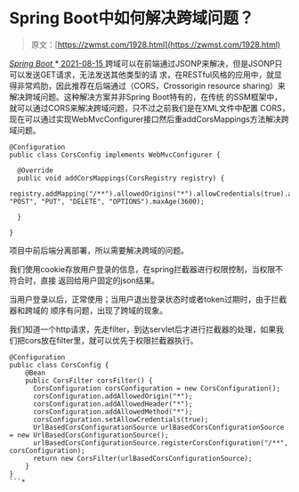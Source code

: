 <!--yml
category: 未分类
date: 0001-01-01 00:00:00
--->

# Spring Boot中如何解决跨域问题？

> 原文：[https://zwmst.com/1928.html](https://zwmst.com/1928.html)

   [ *Spring Boot* ](https://zwmst.com/spring-boot)*[ <time datetime="2021-08-15T16:51:50+08:00"> 2021-08-15 </time> ](https://zwmst.com/1928.html)  跨域可以在前端通过JSONP来解决，但是JSONP只可以发送GET请求，无法发送其他类型的请 求，在RESTful风格的应用中，就显得非常鸡肋，因此推荐在后端通过（CORS，Crossorigin resource sharing）来解决跨域问题。这种解决方案并非Spring Boot特有的，在传统 的SSM框架中，就可以通过CORS来解决跨域问题，只不过之前我们是在XML文件中配置 CORS，现在可以通过实现WebMvcConfigurer接口然后重addCorsMappings方法解决跨 域问题。

```
@Configuration
public class CorsConfig implements WebMvcConfigurer {

  @Override
  public void addCorsMappings(CorsRegistry registry) {
    registry.addMapping("/**").allowedOrigins("*").allowCredentials(true).allowedMethods("GET", "POST", "PUT", "DELETE", "OPTIONS").maxAge(3600);

  }

}
```

项目中前后端分离部署，所以需要解决跨域的问题。

我们使用cookie存放用户登录的信息，在spring拦截器进行权限控制，当权限不符合时，直接 返回给用户固定的json结果。

当用户登录以后，正常使用；当用户退出登录状态时或者token过期时，由于拦截器和跨域的 顺序有问题，出现了跨域的现象。

我们知道一个http请求，先走filter，到达servlet后才进行拦截器的处理，如果我们把cors放在filter里，就可以优先于权限拦截器执行。

```
@Configuration
public class CorsConfig {
    @Bean
    public CorsFilter corsFilter() {
      CorsConfiguration corsConfiguration = new CorsConfiguration();
      corsConfiguration.addAllowedOrigin("*");
      corsConfiguration.addAllowedHeader("*");
      corsConfiguration.addAllowedMethod("*");
      corsConfiguration.setAllowCredentials(true);
      UrlBasedCorsConfigurationSource urlBasedCorsConfigurationSource = new UrlBasedCorsConfigurationSource();
      urlBasedCorsConfigurationSource.registerCorsConfiguration("/**", corsConfiguration);
      return new CorsFilter(urlBasedCorsConfigurationSource);
    }
}
```*